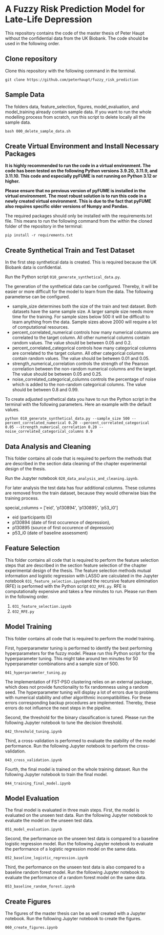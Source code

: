 # A Fuzzy Risk Prediction Model for Late-Life Depression

This repository contains the code of the master thesis of Peter Haupt without the confidential data from the UK Biobank. The code should be used in the following order.

## Clone repository

Clone this repository with the following command in the terminal.

`git clone https://github.com/peterhaupt/fuzzy_risk_prediction`

## Sample Data

The folders data, feature_selection, figures, model_evaluation, and model_training already contain sample data. If you want to run the whole modelling process from scratch, run this script to delete locally all the sample data.

`bash 000_delete_sample_data.sh`

## Create Virtual Environment and Install Necessary Packages

**It is highly recommended to run the code in a virtual environment. The code has been tested on the following Python versions 3.9.20, 3.11.9, and 3.11.10. This code and especially pyFUME is not running on Python 3.12 or higher.**

**Please ensure that no previous version of pyFUME is installed in the virtual environment. The most robust solution is to run this code in a newly created virtual environment. This is due to the fact that pyFUME also requires specific older versions of Numpy and Pandas.**

The required packages should only be installed with the requirements.txt file. This means to run the following command from the within the cloned folder of the repository in the terminal:

`pip install -r requirements.txt`

## Create Synthetical Train and Test Dataset

In the first step synthetical data is created. This is required because the UK Biobank data is confidential.

Run the Python script `010_generate_synthetical_data.py`.

The generation of the synthetical data can be configured. Thereby, it will be easier or more difficult for the model to learn from the data. The following parameterse can be configured.

- sample_size determines both the size of the train and test dataset. Both datasets have the same sample size. A larger sample size needs more time for the training. For sample sizes below 500 it will be difficult to learn anything from the data. Sample sizes above 2000 will require a lot of computational resources.
- percent_correlated_numerical controls how many numerical columns are correlated to the target column. All other numerical columns contain random values. The value should be between 0.05 and 0.2.
- percent_correlated_categorical controls how many categorical columns are correlated to the target column. All other categorical columns contain random values. The value should be between 0.01 and 0.05.
- strength_numerical_correlation controls the strength of the Pearson correlation between the non-random numerical columns and the target. The value should be between 0.05 and 0.25.
- noise_correlated_categorical_columns controls the percentage of noise which is added to the non-random categorical columns. The value should be between 0.8 and 0.99.

To create adjusted synthetical data you have to run the Python script in the terminal with the following parameters. Here an example with the default values.

`python 010_generate_synthetical_data.py --sample_size 500 --percent_correlated_numerical 0.20 --percent_correlated_categorical 0.05 --strength_numerical_correlation 0.20 --noise_correlated_categorical_columns 0.9`

## Data Analysis and Cleaning

This folder contains all code that is required to perform the methods that are described in the section data cleaning of the chapter experimental design of the thesis.

Run the Jupyter notebook `020_data_analysis_and_cleaning.ipynb`.

For later analysis the test data has four additional columns. These columns are removed from the train dataset, because they would otherwise bias the training process.

special_columns = ['eid', 'p130894', 'p130895', 'p53_i0']
- eid (participants ID)
- p130894 (date of first occurence of depression),
- p130895 (source of first occurence of depression)
- p53_i0 (date of baseline assessment)

## Feature Selection

This folder contains all code that is required to perform the feature selection steps that are described in the section feature selection of the chapter experimental design of the thesis. The feature selection methods mutual information and logistic regression with LASSO are calculated in the Jupyter notebook `031_feature_selection.ipynb`and the recursive feature elimination (RFE) is performed with the Python script `032_RFE.py`. RFE is computationally expensive and takes a few minutes to run. Please run them in the following order.

1. `031_feature_selection.ipynb`
2. `032_RFE.py`

## Model Training
This folder contains all code that is required to perform the model training.

First, hyperparameter tuning is performed to identify the best performing hyperparameters for the fuzzy model. Please run this Python script for the hyperparameter tuning. This might take around ten minutes for 50 hyperparameter combinations and a sample size of 500.

`041_hyperparameter_tuning.py`

The implementation of FST-PSO clustering relies on an external package, which does not provide functionality to fix randomness using a random seed. The hyperparameter tuning will display a lot of errors due to problems with numerical stability and other algorithmic incompatibilities. For these errors corresponding backup procedures are implemented. Thereby, these errors do not influence the next steps in the pipeline.

Second, the threshold for the binary classification is tuned. Please run the following Jupyter notebook to tune the decision threshold.

`042_threshold_tuning.ipynb`

Third, a cross-validation is performed to evaluate the stability of the model performance. Run the following Jupyter notebook to perform the cross-validation.

`043_cross_validation.ipynb`

Fourth, the final model is trained on the whole training dataset. Run the following Jupyter notebook to train the final model.

`044_training_final_model.ipynb`

## Model Evaluation

The final model is evaluated in three main steps. First, the model is evaluated on the unseen test data. Run the following Jupyter notebook to evaluate the model on the unseen test data.

`051_model_evaluation.ipynb`

Second, the performance on the unseen test data is compared to a baseline logistic regression model. Run the following Jupyter notebook to evaluate the performance of a logistic regression model on the same data.

`052_baseline_logistic_regression.ipynb`

Third, the performance on the unseen test data is also compared to a baseline random forest model. Run the following Jupyter notebook to evaluate the performance of a random forest model on the same data.

`053_baseline_random_forest.ipynb`

## Create Figures

The figures of the master thesis can be as well created with a Jupyter notebook. Run the following Jupyter notebook to create the figures.

`060_create_figures.ipynb`